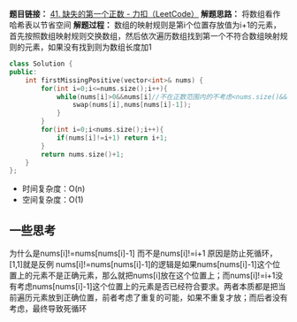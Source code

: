 **题目链接：** [41. 缺失的第一个正数 - 力扣（LeetCode）](https://leetcode.cn/problems/first-missing-positive/?envType=study-plan-v2&envId=top-100-liked)
**解题思路：** 将数组看作哈希表以节省空间
**解题过程：** 数组的映射规则是第i个位置存放值为i+1的元素，首先按照数组映射规则交换数组，然后依次遍历数组找到第一个不符合数组映射规则的元素，如果没有找到则为数组长度加1
```cpp
class Solution {
public:
    int firstMissingPositive(vector<int>& nums) {
        for(int i=0;i<=nums.size();i++){
            while(nums[i]>0&&nums[i]//不在正数范围内的不考虑<nums.size()&&nums[i]!=nums[nums[i]-1]){ //防止遇到重复元素进入死循环
                swap(nums[i],nums[nums[i]-1]); 
            }
        }
        for(int i=0;i<nums.size();i++){
            if(nums[i]!=i+1) return i+1;
        }
        return nums.size()+1;
    }
};
```
* 时间复杂度：O(n)
* 空间复杂度：O(1)
## 一些思考
为什么是nums\[i]!=nums\[nums\[i]-1] 而不是nums\[i]!=i+1
原因是防止死循环，\[1,1]就是反例
nums\[i]!=nums\[nums\[i]-1]的逻辑是如果nums\[nums\[i]-1]这个位置上的元素不是正确元素，那么就把nums\[i]放在这个位置上；而nums\[i]!=i+1没有考虑nums\[nums\[i]-1]这个位置上的元素是否已经符合要求。两者本质都是把当前遍历元素放到正确位置，前者考虑了重复的可能，如果不重复才放；而后者没有考虑，最终导致死循环